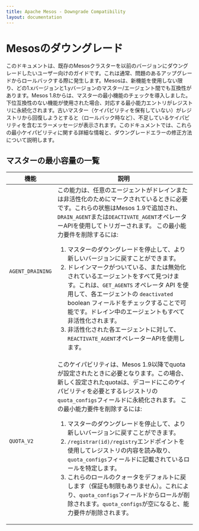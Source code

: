 ```yaml
---
title: Apache Mesos - Downgrade Compatibility
layout: documentation
---
```


# Mesosのダウングレード

このドキュメントは、既存のMesosクラスターを以前のバージョンにダウングレードしたいユーザー向けのガイドです。これは通常、問題のあるアップグレードからロールバックする際に発生します。Mesosは、新機能を使用しない限り、どの1.xバージョンと1.yバージョンのマスター/エージェント間でも互換性があります。Mesos 1.8からは、マスターの最小機能のチェックを導入しました。下位互換性のない機能が使用された場合、対応する最小能力エントリがレジストリに永続化されます。古いマスター（ケイパビリティを保有していない）がレジストリから回復しようとすると（ロールバック時など）、不足しているケイパビリティを含むエラーメッセージが表示されます。このドキュメントでは、これらの最小ケイパビリティに関する詳細な情報と、ダウングレードエラーの修正方法について説明します。


## マスターの最小容量の一覧

<table class="table table-striped">
<thead>
<tr><th>機能</th><th>説明</th>
</thead>

<tr>
  <td>
    <code>AGENT_DRAINING</code>
  </td>
  <td>
    この能力は、任意のエージェントがドレインまたは非活性化のためにマークされているときに必要です。これらの状態はMesos 1.9で追加され、<code>DRAIN_AGENT</code>または<code>DEACTIVATE_AGENT</code>オペレーターAPIを使用してトリガーされます。
この最小能力要件を削除するには:
    <ol>
      <li>
        マスターのダウングレードを停止して、より新しいバージョンに戻すことができます。
      </li>
      <li>
        ドレインマークがついている、または無効化されているエージェントをすべて見つけます。これは、<code>GET_AGENTS</code> オペレータ API を使用して、各エージェントの <code>deactivated</code> boolean フィールドをチェックすることで可能です。ドレイン中のエージェントもすべて非活性化されます。
      </li>
      <li>
        非活性化された各エージェントに対して、<code>REACTIVATE_AGENT</code>オペレーターAPIを使用します。
      </li>
    </ol>
  </td>
</tr>

<tr>
  <td>
    <code>QUOTA_V2</code>
  </td>
  <td>
    このケイパビリティは、Mesos 1.9以降でquotaが設定されたときに必要となります。この場合、新しく設定されたquotaは、デコードにこのケイパビリティを必要とするレジストリの<code>quota_configs</code>フィールドに永続化されます。
この最小能力要件を削除するには:
    <ol>
      <li>
        マスターのダウングレードを停止して、より新しいバージョンに戻すことができます。
      </li>
      <li>
        <code>/registrar(id)/registry</code>エンドポイントを使用してレジストリの内容を読み取り、<code>quota_configs</code>フィールドに記載されているロールを特定します。
      </li>
      <li>
        これらのロールのクォータをデフォルトに戻します（保証も制限もありません）。これにより、<code>quota_configs</code>フィールドからロールが削除されます。<code>quota_configs</code>が空になると、能力要件が削除されます。
      </li>
    </ol>
  </td>
</tr>
</table>
